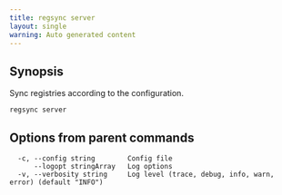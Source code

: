 ```yaml
---
title: regsync server
layout: single
warning: Auto generated content
---
```


## Synopsis

Sync registries according to the configuration.

```shell
regsync server
```

## Options from parent commands

```text
  -c, --config string        Config file
      --logopt stringArray   Log options
  -v, --verbosity string     Log level (trace, debug, info, warn, error) (default "INFO")
```
